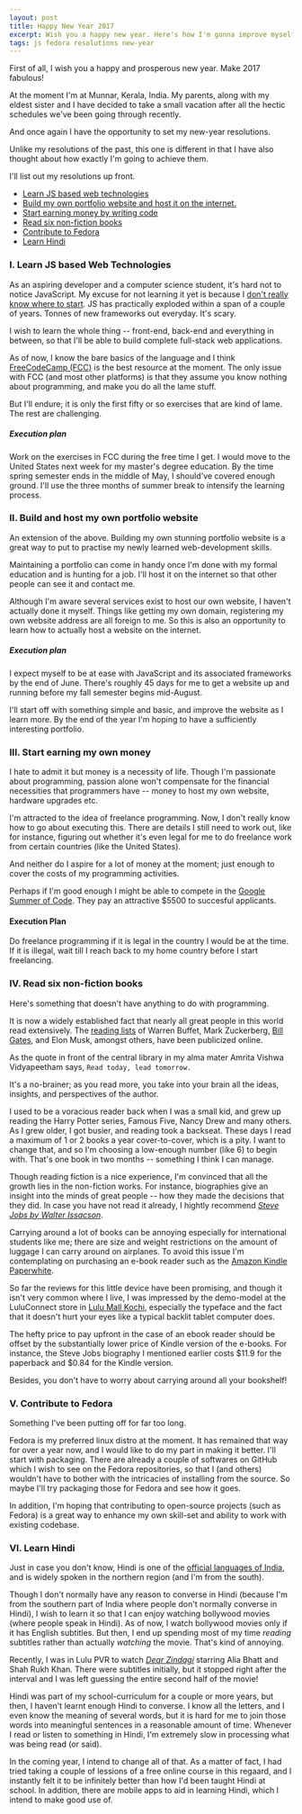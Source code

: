 ```yaml
---
layout: post
title: Happy New Year 2017
excerpt: Wish you a happy new year. Here's how I'm gonna improve myself this year.
tags: js fedora resolutions new-year
---
```

First of all, I wish you a happy and prosperous new year. Make 2017 fabulous!

At the moment I'm at Munnar, Kerala, India. My parents, along with my eldest sister and I have decided to take a small vacation after all the hectic schedules we've been going through recently.

And once again I have the opportunity to set my new-year resolutions.

Unlike my resolutions of the past, this one is different in that I have also thought about how exactly I'm going to achieve them.

I'll list out my resolutions up front.

* [Learn JS based web technologies](#i-learn-js-based-web-technologies)
* [Build my own portfolio website and host it on the internet.](#ii-build-and-host-my-own-portfolio-website)
* [Start earning money by writing code](#iii-start-earning-my-own-money)
* [Read six non-fiction books](#iv-read-six-non-fiction-books)
* [Contribute to Fedora](#v-contribute-to-fedora)
* [Learn Hindi](#vi-learn-hindi)

### I. Learn JS based Web Technologies
As an aspiring developer and a computer science student, it's hard not to notice JavaScript. My excuse for not learning it yet is because I [don't really know where to start](https://hackernoon.com/how-it-feels-to-learn-javascript-in-2016-d3a717dd577f#.5c1ssnglc). JS has practically exploded within a span of a couple of years. Tonnes of new frameworks out everyday. It's scary.

I wish to learn the whole thing -- front-end, back-end and everything in between, so that I'll be able to build complete full-stack web applications.

As of now, I know the bare basics of the language and I think [FreeCodeCamp (FCC)](https://www.freecodecamp.com/) is the best resource at the moment. The only issue with FCC (and most other platforms) is that they assume you know nothing about programming, and make you do all the lame stuff.

But I'll endure; it is only the first fifty or so exercises that are kind of lame. The rest are challenging.

##### Execution plan
Work on the exercises in FCC during the free time I get. I would move to the United States next week for my master's degree education. By the time spring semester ends in the middle of May, I should've covered enough ground. I'll use the three months of summer break to intensify the learning process.

### II. Build and host my own portfolio website
An extension of the above. Building my own stunning portfolio website is a great way to put to practise my newly learned web-development skills.

Maintaining a portfolio can come in handy once I'm done with my formal education and is hunting for a job. I'll host it on the internet so that other people can see it and contact me.

Although I'm aware several services exist to host our own website, I haven't actually done it myself. Things like getting my own domain, registering my own website address are all foreign to me. So this is also an opportunity to learn how to actually host a website on the internet.

##### Execution plan
I expect myself to be at ease with JavaScript and its associated frameworks by the end of June. There's roughly 45 days for me to get a website up and running before my fall semester begins mid-August.

I'll start off with something simple and basic, and improve the website as I learn more. By the end of the year I'm hoping to have a sufficiently interesting portfolio.

### III. Start earning my own money
I hate to admit it but money is a necessity of life. Though I'm passionate about programming, passion alone won't compensate for the financial necessities that programmers have -- money to host my own website, hardware upgrades etc.

I'm attracted to the idea of freelance programming. Now, I don't really know how to go about executing this. There are details I still need to work out, like for instance, figuring out whether it's even legal for me to do freelance work from certain countries (like the United States).

And neither do I aspire for a lot of money at the moment; just enough to cover the costs of my programming activities.

Perhaps if I'm good enough I might be able to compete in the [Google Summer of Code](https://developers.google.com/open-source/gsoc/). They pay an attractive $5500 to succesful applicants.

#### Execution Plan
Do freelance programming if it is legal in the country I would be at the time. If it is illegal, wait till I reach back to my home country before I start freelancing.

### IV. Read six non-fiction books
Here's something that doesn't have anything to do with programming.

It is now a widely established fact that nearly all great people in this world read extensively. The [reading lists](http://buffettsbooks.com/books-by-warren-buffett.html) of Warren Buffet, Mark Zuckerberg, [Bill Gates](https://www.gatesnotes.com/Books), and Elon Musk, amongst others, have been publicized online.


As the quote in front of the central library in my alma mater Amrita Vishwa Vidyapeetham says,
  ```Read today, lead tomorrow.```

It's a no-brainer; as you read more, you take into your brain all the ideas, insights, and perspectives of the author.

I used to be a voracious reader back when I was a small kid, and grew up reading the Harry Potter series, Famous Five, Nancy Drew and many others. As I grew older, I got busier, and reading took a backseat. These days I read a maximum of 1 or 2 books a year cover-to-cover, which is a pity. I want to change that, and so I'm choosing a low-enough number (like 6) to begin with. That's one book in two months -- something I think I can manage.

Though reading fiction is a nice experience, I'm convinced that all the growth lies in the non-fiction works. For instance, biographies give an insight into the minds of great people -- how they made the decisions that they did. In case you have not read it already, I hightly recommend *[Steve Jobs by Walter Issacson](http://a.co/8JiwEqa)*.

Carrying around a lot of books can be annoying especially for international students like me; there are size and weight restrictions on the amount of luggage I can carry around on airplanes. To avoid this issue I'm contemplating on purchasing an e-book reader such as the [Amazon Kindle Paperwhite](http://a.co/5URpreN).

So far the reviews for this little device have been promising, and though it isn't very common where I live, I was impressed by the demo-model at the LuluConnect store in [Lulu Mall Kochi](http://lulumall.in/), especially the typeface and the fact that it doesn't hurt your eyes like a typical backlit tablet computer does.

The hefty price to pay upfront in the case of an ebook reader should be offset by the substantially lower price of Kindle version of the e-books. For instance, the Steve Jobs biography I mentioned earlier costs $11.9 for the paperback and $0.84 for the Kindle version.

Besides, you don't have to worry about carrying around all your bookshelf!

### V. Contribute to Fedora
Something I've been putting off for far too long.

Fedora is my preferred linux distro at the moment. It has remained that way for over a year now, and I would like to do my part in making it better. I'll start with packaging. There are already a couple of softwares on GitHub which I wish to see on the Fedora repositories, so that I (and others) wouldn't have to bother with the intricacies of installing from the source. So maybe I'll try packaging those for Fedora and see how it goes.

In addition, I'm hoping that contributing to open-source projects (such as Fedora) is a great way to enhance my own skill-set and ability to work with existing codebase.

### VI. Learn Hindi
Just in case you don't know, Hindi is one of the [official languages of India](https://en.wikipedia.org/wiki/Languages_with_official_status_in_India), and is widely spoken in the northern region (and I'm from the south).

Though I don't normally have any reason to converse in Hindi (because I'm from the southern part of India where people don't normally converse in Hindi), I wish to learn it so that I can enjoy watching bollywood movies (where people speak in Hindi). As of now, I watch bollywood movies only if it has English subtitles. But then, I end up spending most of my time *reading* subtitles rather than actually *watching* the movie. That's kind of annoying.

Recently, I was in Lulu PVR to watch *[Dear Zindagi](http://www.imdb.com/title/tt5946128/)* starring Alia Bhatt and Shah Rukh Khan. There were subtitles initially, but it stopped right after the interval and I was left guessing the entire second half of the movie!

Hindi was part of my school-curriculum for a couple or more years, but then, I haven't learnt enough Hindi to converse. I know all the letters, and I even know the meaning of several words, but it is hard for me to join those words into meaningful sentences in a reasonable amount of time. Whenever I read or listen to something in Hindi, I'm extremely slow in processing what was being read (or said).

In the coming year, I intend to change all of that. As a matter of fact, I had tried taking a couple of lessions of a free online course in this regaard, and I instantly felt it to be infinitely better than how I'd been taught Hindi at school. In addition, there are mobile apps to aid in learning Hindi, which I intend to make good use of.
